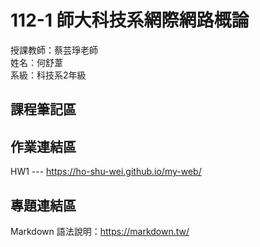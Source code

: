 # 112-1 師大科技系網際網路概論

授課教師：蔡芸琤老師  
姓名：何舒葦  
系級：科技系2年級  

## 課程筆記區  

## 作業連結區  
HW1 --- https://ho-shu-wei.github.io/my-web/

## 專題連結區

Markdown 語法說明：https://markdown.tw/

